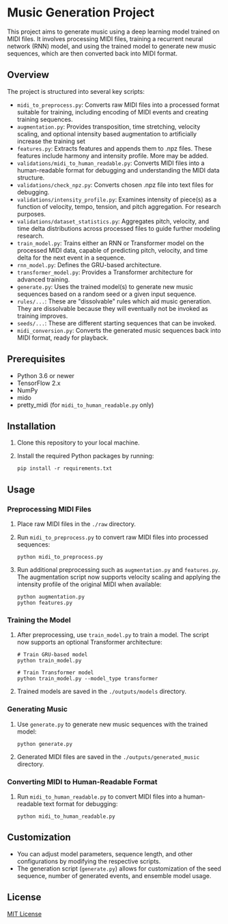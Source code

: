 # Music Generation Project

This project aims to generate music using a deep learning model trained on MIDI files. It involves processing MIDI files, training a recurrent neural network (RNN) model, and using the trained model to generate new music sequences, which are then converted back into MIDI format.

## Overview

The project is structured into several key scripts:

- `midi_to_preprocess.py`: Converts raw MIDI files into a processed format suitable for training, including encoding of MIDI events and creating training sequences.
- `augmentation.py`: Provides transposition, time stretching, velocity scaling, and optional intensity based augmentation to artificially increase the training set
- `features.py`: Extracts features and appends them to .npz files. These features include harmony and intensity profile. More may be added.
- `validations/midi_to_human_readable.py`: Converts MIDI files into a human-readable format for debugging and understanding the MIDI data structure.
- `validations/check_npz.py`: Converts chosen .npz file into text files for debugging.
- `validations/intensity_profile.py`: Examines intensity of piece(s) as a function of velocity, tempo, tension, and pitch aggregation. For research purposes.
- `validations/dataset_statistics.py`: Aggregates pitch, velocity, and time delta distributions across processed files to guide further modeling research.
- `train_model.py`: Trains either an RNN or Transformer model on the processed MIDI data, capable of predicting pitch, velocity, and time delta for the next event in a sequence.
- `rnn_model.py`: Defines the GRU-based architecture.
- `transformer_model.py`: Provides a Transformer architecture for advanced training.
- `generate.py`: Uses the trained model(s) to generate new music sequences based on a random seed or a given input sequence.
- `rules/...`: These are "dissolvable" rules which aid music generation. They are dissolvable because they will eventually not be invoked as training improves.
- `seeds/...`: These are different starting sequences that can be invoked.
- `midi_conversion.py`: Converts the generated music sequences back into MIDI format, ready for playback.

## Prerequisites

- Python 3.6 or newer
- TensorFlow 2.x
- NumPy
- mido
- pretty_midi (for `midi_to_human_readable.py` only)

## Installation

1. Clone this repository to your local machine.
2. Install the required Python packages by running:

    ```
    pip install -r requirements.txt
    ```

## Usage

### Preprocessing MIDI Files

1. Place raw MIDI files in the `./raw` directory.
2. Run `midi_to_preprocess.py` to convert raw MIDI files into processed sequences:

    ```
    python midi_to_preprocess.py
    ```

3. Run additional preprocessing such as `augmentation.py` and `features.py`.
   The augmentation script now supports velocity scaling and applying the
   intensity profile of the original MIDI when available:

    ```
    python augmentation.py
    python features.py
    ```

### Training the Model

1. After preprocessing, use `train_model.py` to train a model. The script now
   supports an optional Transformer architecture:

    ```
    # Train GRU-based model
    python train_model.py

    # Train Transformer model
    python train_model.py --model_type transformer
    ```

2. Trained models are saved in the `./outputs/models` directory.

### Generating Music

1. Use `generate.py` to generate new music sequences with the trained model:

    ```
    python generate.py
    ```

2. Generated MIDI files are saved in the `./outputs/generated_music` directory.

### Converting MIDI to Human-Readable Format

1. Run `midi_to_human_readable.py` to convert MIDI files into a human-readable text format for debugging:

    ```
    python midi_to_human_readable.py
    ```

## Customization

- You can adjust model parameters, sequence length, and other configurations by modifying the respective scripts.
- The generation script (`generate.py`) allows for customization of the seed sequence, number of generated events, and ensemble model usage.

## License

[MIT License](LICENSE)
